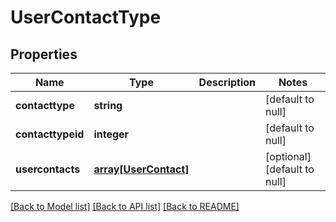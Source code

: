 # UserContactType

## Properties
Name | Type | Description | Notes
------------ | ------------- | ------------- | -------------
**contacttype** | **string** |  | [default to null]
**contacttypeid** | **integer** |  | [default to null]
**usercontacts** | [**array[UserContact]**](UserContact.md) |  | [optional] [default to null]

[[Back to Model list]](../README.md#documentation-for-models) [[Back to API list]](../README.md#documentation-for-api-endpoints) [[Back to README]](../README.md)


